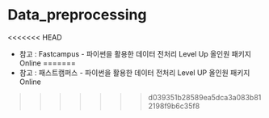 # Data_preprocessing

<<<<<<< HEAD
- 참고 : Fastcampus - 파이썬을 활용한 데이터 전처리 Level Up 올인원 패키지 Online
=======
- 참고 : 패스트캠퍼스 - 파이썬을 활용한 데이터 전처리 Level UP 올인원 패키지 Online 
>>>>>>> d039351b28589ea5dca3a083b812198f9b6c35f8
